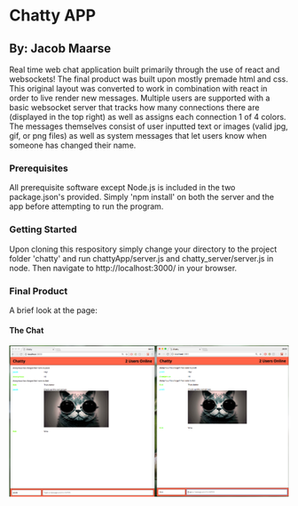# Chatty APP 
## By: Jacob Maarse

Real time web chat application built primarily through the use of react and websockets! The final product was built upon mostly premade html and css. This original layout was converted to work in combination with react in order to live render new messages. Multiple users are supported with a basic websocket server that tracks how many connections there are (displayed in the top right) as well as assigns each connection 1 of 4 colors. The messages themselves consist of user inputted text or images (valid jpg, gif, or png files) as well as system messages that let users know when someone has changed their name. 

### Prerequisites

All prerequisite software except Node.js is included in the two package.json's provided. Simply 'npm install' on both the server and the app before attempting to run the program.

### Getting Started

Upon cloning this respository simply change your directory to the project folder 'chatty' and run chattyApp/server.js and chatty_server/server.js in node. Then navigate to http://localhost:3000/ in your browser.

### Final Product

A brief look at the page:
#### The Chat
!["Screenshot of the chat view"](https://github.com/maarsej/chatty/blob/master/docs/Screen%20Shot%202018-04-17%20at%202.18.18%20PM.png?raw=true)


